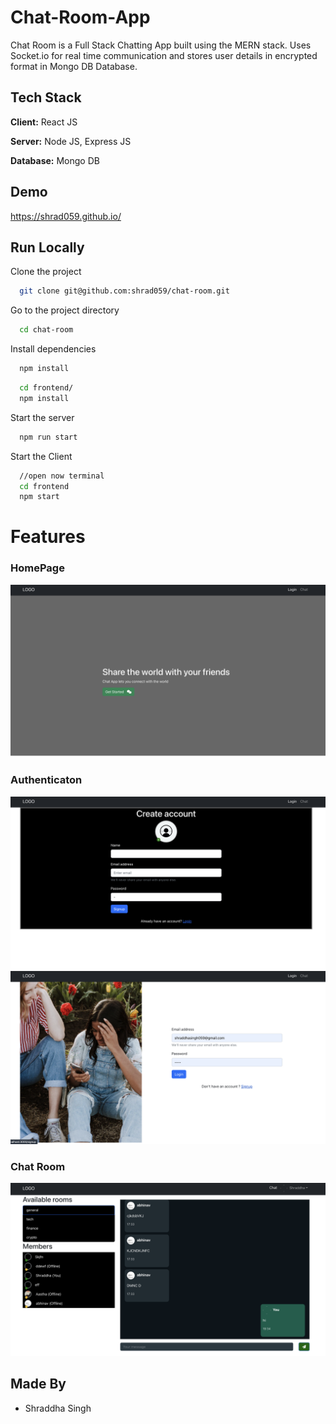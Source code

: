 
# Chat-Room-App

Chat Room is a Full Stack Chatting App built using the MERN stack.
Uses Socket.io for real time communication and stores user details in encrypted format in Mongo DB Database.
## Tech Stack

**Client:** React JS

**Server:** Node JS, Express JS

**Database:** Mongo DB
  
## Demo

https://shrad059.github.io/

## Run Locally

Clone the project

```bash
  git clone git@github.com:shrad059/chat-room.git
```

Go to the project directory

```bash
  cd chat-room
```

Install dependencies

```bash
  npm install
```

```bash
  cd frontend/
  npm install
```

Start the server

```bash
  npm run start
```
Start the Client

```bash
  //open now terminal
  cd frontend
  npm start
```

  
# Features
### HomePage
 ![](https://github.com/shrad059/chat-room/blob/main/screenshot/Screenshot%202023-01-13%20at%208.52.24%20PM.png)

### Authenticaton
![](https://github.com/shrad059/chat-room/blob/main/screenshot/Screenshot%202023-01-13%20at%208.52.17%20PM.png)
![](https://github.com/shrad059/chat-room/blob/main/screenshot/Screenshot%202023-01-13%20at%208.52.32%20PM.png)

### Chat Room
![](https://github.com/shrad059/chat-room/blob/main/screenshot/Screenshot%202023-01-13%20at%208.52.54%20PM.png)

## Made By

- Shraddha Singh

  
  
